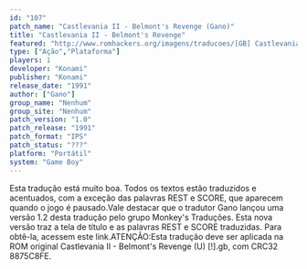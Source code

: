 ```yaml
---
id: "107"
patch_name: "Castlevania II - Belmont's Revenge (Gano)"
title: "Castlevania II - Belmont's Revenge"
featured: "http://www.romhackers.org/imagens/traducoes/[GB] Castlevania II - Belmont's Revenge - Gano - 1.png"
type: ["Ação","Plataforma"]
players: 1
developer: "Konami"
publisher: "Konami"
release_date: "1991"
author: ["Gano"]
group_name: "Nenhum"
group_site: "Nenhum"
patch_version: "1.0"
patch_release: "1991"
patch_format: "IPS"
patch_status: "???"
platform: "Portátil"
system: "Game Boy"
---
```


Esta tradução está muito boa. Todos os textos estão traduzidos e acentuados, com a exceção das palavras REST e SCORE, que aparecem quando o jogo é pausado.Vale destacar que o tradutor Gano lançou uma versão 1.2 desta tradução pelo grupo Monkey's Traduções. Esta nova versão traz a tela de título e as palavras REST e SCORE traduzidas. Para obtê-la, acessem este link.ATENÇÃO:Esta tradução deve ser aplicada na ROM original Castlevania II - Belmont's Revenge (U) [!].gb, com CRC32 8875C8FE.